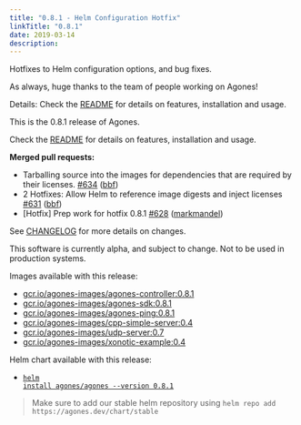 ```yaml
---
title: "0.8.1 - Helm Configuration Hotfix"
linkTitle: "0.8.1"
date: 2019-03-14
description:
---
```


Hotfixes to Helm configuration options, and bug fixes. 

As always, huge thanks to the team of people working on Agones! 

Details:
Check the <a href="https://github.com/googleforgames/agones/tree/release-0.8.1" >README</a> for details on features, installation and usage.

This is the 0.8.1 release of Agones.

Check the <a href="https://github.com/googleforgames/agones/tree/release-0.8.1" >README</a> for details on features, installation and usage.

**Merged pull requests:**

- Tarballing source into the images for dependencies that are required by their licenses. [\#634](https://github.com/googleforgames/agones/pull/634) ([bbf](https://github.com/bbf))
- 2 Hotfixes: Allow Helm to reference image digests and inject licenses [\#631](https://github.com/googleforgames/agones/pull/631) ([bbf](https://github.com/bbf))
- \[Hotfix\] Prep work for hotfix 0.8.1 [\#628](https://github.com/googleforgames/agones/pull/628) ([markmandel](https://github.com/markmandel))

See <a href="https://github.com/googleforgames/agones/blob/release-0.8.1/CHANGELOG.md" >CHANGELOG</a> for more details on changes.

This software is currently alpha, and subject to change. Not to be used in production systems.

Images available with this release:

- [gcr.io/agones-images/agones-controller:0.8.1](https://gcr.io/agones-images/agones-controller:0.8.1)
- [gcr.io/agones-images/agones-sdk:0.8.1](https://gcr.io/agones-images/agones-sdk:0.8.1)
- [gcr.io/agones-images/agones-ping:0.8.1](https://gcr.io/agones-images/agones-ping:0.8.1)
- [gcr.io/agones-images/cpp-simple-server:0.4](https://gcr.io/agones-images/cpp-simple-server:0.4)
- [gcr.io/agones-images/udp-server:0.7](https://gcr.io/agones-images/udp-server:0.7)
- [gcr.io/agones-images/xonotic-example:0.4](https://gcr.io/agones-images/xonotic-example:0.4)

Helm chart available with this release:

- <a href="https://agones.dev/chart/stable/agones-0.8.1.tgz" ><code>helm install agones/agones --version 0.8.1</code></a>

> Make sure to add our stable helm repository using `helm repo add https://agones.dev/chart/stable`